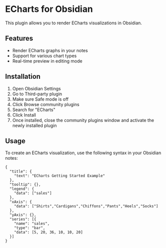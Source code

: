 # ECharts for Obsidian

This plugin allows you to render ECharts visualizations in Obsidian.

## Features

- Render ECharts graphs in your notes
- Support for various chart types
- Real-time preview in editing mode

## Installation

1. Open Obsidian Settings
2. Go to Third-party plugin
3. Make sure Safe mode is off
4. Click Browse community plugins
5. Search for "ECharts"
6. Click Install
7. Once installed, close the community plugins window and activate the newly installed plugin

## Usage

To create an ECharts visualization, use the following syntax in your Obsidian notes:

```echarts
{
  "title": {
    "text": "ECharts Getting Started Example"
  },
  "tooltip": {},
  "legend": {
    "data": ["sales"]
  },
  "xAxis": {
    "data": ["Shirts","Cardigans","Chiffons","Pants","Heels","Socks"]
  },
  "yAxis": {},
  "series": [{
    "name": "sales",
    "type": "bar",
    "data": [5, 20, 36, 10, 10, 20]
  }]
}